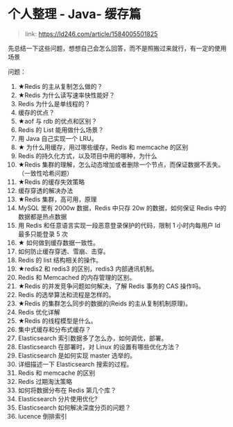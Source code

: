 # 个人整理 - Java- 缓存篇
>link: https://ld246.com/article/1584005501825

先总结一下这些问题，想想自己会怎么回答，而不是照搬过来就行，有一定的使用场景

问题：
1.  ★Redis 的主从复制怎么做的？
2.  ★Redis 为什么读写速率快性能好？
3.  Redis 为什么是单线程的？
4.  缓存的优点？
5.  ★aof 与 rdb 的优点和区别？
6.  Redis 的 List 能用做什么场景？
7.  用 Java 自己实现一个 LRU。
8.  ★ 为什么用缓存，用过哪些缓存，Redis 和 memcache 的区别
9.  Redis 的持久化方式，以及项目中用的哪种，为什么
10. ★Redis 集群的理解，怎么动态增加或者删除一个节点，而保证数据不丢失。（一致性哈希问题）
11. ★Redis 的缓存失效策略
12. 缓存穿透的解决办法
13. ★Redis 集群，高可用，原理
14. MySQL 里有 2000w 数据，Redis 中只存 20w 的数据，如何保证 Redis 中的数据都是热点数据
15. 用 Redis 和任意语言实现一段恶意登录保护的代码，限制 1 小时内每用户 Id 最多只能登录 5 次
16. ★ 如何做到缓存数据一致性。
17. 如何防止缓存穿透、雪崩、击穿。
18. Redis 的 list 结构相关的操作。
19. ★redis2 和 redis3 的区别，redis3 内部通讯机制。
20. Redis 和 Memcached 的内存管理的区别。
21. ★Redis 的并发竞争问题如何解决，了解 Redis 事务的 CAS 操作吗。
22. Redis 的选举算法和流程是怎样的。
23. ★Redis 的集群怎么同步的数据的(Reids 的主从复制机制原理)。
24. Redis 优化详解
25. ★Redis 的线程模型是什么。
26. 集中式缓存和分布式缓存？
27. Elasticsearch 索引数据多了怎么办，如何调优，部署。
28. Elasticsearch 在部署时，对 Linux 的设置有哪些优化方法？
29. Elasticsearch 是如何实现 master 选举的。
30. 详细描述一下 Elasticsearch 搜索的过程。
31. Redis 和 memcache 的区别
32. Redis 过期淘汰策略
33. 如何将数据分布在 Redis 第几个库？
34. Elasticsearch 分片使用优化?
35. Elasticsearch 如何解决深度分页的问题？
36. lucence 倒排索引